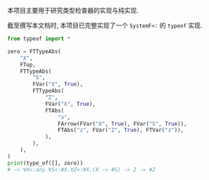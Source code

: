 本项目主要用于研究类型检查器的实现与纯实现.

截至撰写本文档时, 本项目已完整实现了一个 `SystemF<:` 的 `typeof` 实现.

```py
from typeof import *

zero = FTTypeAbs(
    "X",
    FTop,
    FTTypeAbs(
        "S",
        FVar("X", True),
        FTTypeAbs(
            "Z",
            FVar("X", True),
            FTAbs(
                "x",
                FArrow(FVar("X", True), FVar("S", True)),
                FTAbs("z", FVar("Z", True), FTVar("z")),
            ),
        ),
    ),
)
print(type_of([], zero))
# -> ∀X<:any.∀S<:#X.∀Z<:#X.(X -> #S) -> Z -> #Z
```